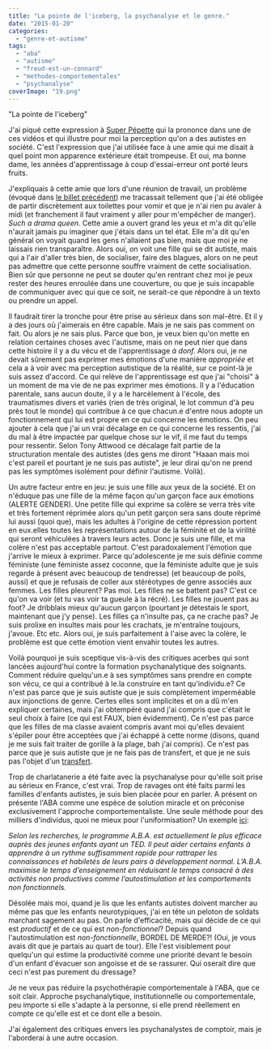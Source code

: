 ```yaml
---
title: "La pointe de l'iceberg, la psychanalyse et le genre."
date: "2015-01-20"
categories: 
  - "genre-et-autisme"
tags: 
  - "aba"
  - "autisme"
  - "freud-est-un-connard"
  - "methodes-comportementales"
  - "psychanalyse"
coverImage: "19.png"
---
```


"La pointe de l'iceberg"

J'ai piqué cette expression à [Super Pépette](http://emoiemoietmoi.over-blog.com/ "Super Pépette") qui la prononce dans une de ces vidéos et qui illustre pour moi la perception qu'on a des autistes en société. C'est l'expression que j'ai utilisée face à une amie qui me disait à quel point mon apparence extérieure était trompeuse. Et oui, ma bonne dame, les années d'apprentissage à coup d'essai-erreur ont porté leurs fruits.

J'expliquais à cette amie que lors d'une réunion de travail, un problème (évoqué dans [le billet précédent](https://lafillepassympa.wordpress.com/2015/01/18/billet-pas-sympa-du-tout/)) me tracassait tellement que j'ai été obligée de partir discrètement aux toilettes pour vomir et que je n'ai rien pu avaler à midi (et franchement il faut vraiment y aller pour m'empêcher de manger). _Such a drama queen._ Cette amie a ouvert grand les yeux et m'a dit qu'elle n'aurait jamais pu imaginer que j'étais dans un tel état. Elle m'a dit qu'en général on voyait quand les gens n'allaient pas bien, mais que moi je ne laissais rien transparaître. Alors oui, on voit une fille qui se dit autiste, mais qui a l'air d'aller très bien, de socialiser, faire des blagues, alors on ne peut pas admettre que cette personne souffre vraiment de cette socialisation. Bien sûr que personne ne peut se douter qu'en rentrant chez moi je peux rester des heures enroulée dans une couverture, ou que je suis incapable de communiquer avec qui que ce soit, ne serait-ce que répondre à un texto ou prendre un appel.

Il faudrait tirer la tronche pour être prise au sérieux dans son mal-être. Et il y a des jours où j'aimerais en être capable. Mais je ne sais pas comment on fait. Ou alors je ne sais plus. Parce que bon, je veux bien qu'on mette en relation certaines choses avec l'autisme, mais on ne peut nier que dans cette histoire il y a du vécu et de l'apprentissage _à donf._ Alors oui, je ne devait sûrement pas exprimer mes émotions d'une manière _appropriée_ et cela a à voir avec ma perception autistique de la réalité, sur ce point-là je suis assez d'accord. Ce qui relève de l'apprentissage est que j'ai "choisi" à un moment de ma vie de ne pas exprimer mes émotions. Il y a l'éducation parentale, sans aucun doute, il y a le harcèlement à l'école, des traumatismes divers et variés (rien de très original, le lot commun d'à peu près tout le monde) qui contribue à ce que chacun.e d'entre nous adopte un fonctionnement qui lui est propre en ce qui concerne les émotions. On peu ajouter à cela que j'ai un vrai décalage en ce qui concerne les ressentis, j'ai du mal à être impactée par quelque chose sur le vif, il me faut du temps pour ressentir. Selon Tony Attwood ce décalage fait partie de la structuration mentale des autistes (des gens me diront "Haaan mais moi c'est pareil et pourtant je ne suis pas autiste", je leur dirai qu'on ne prend pas les symptômes isolément pour définir l'autisme. Voilà).

Un autre facteur entre en jeu: je suis une fille aux yeux de la société. Et on n'éduque pas une fille de la même façon qu'un garçon face aux émotions (ALERTE GENDER). Une petite fille qui exprime sa colère se verra très vite et très fortement réprimée alors qu'un petit garçon sera sans doute réprimé lui aussi (quoi que), mais les adultes à l'origine de cette répression portent en eux.elles toutes les représentations autour de la féminité et de la virilité qui seront véhiculées à travers leurs actes. Donc je suis une fille, et ma colère n'est pas acceptable partout. C'est paradoxalement l'émotion que j'arrive le mieux à exprimer. Parce qu'adolescente je me suis définie comme féministe (une féministe assez coconne, que la féministe adulte que je suis regarde à présent avec beaucoup de tendresse) (et beaucoup de poils, aussi) et que je refusais de coller aux stéréotypes de genre associés aux femmes. Les filles pleurent? Pas moi. Les filles ne se battent pas? C'est ce qu'on va voir (et tu vas voir ta gueule à la récré). Les filles ne jouent pas au foot? Je dribblais mieux qu'aucun garçon (pourtant je détestais le sport, maintenant que j'y pense). Les filles ça n'insulte pas, ça ne crache pas? Je suis prolixe en insultes mais pour les crachats, je m'entraîne toujours, j'avoue. Etc etc. Alors oui, je suis parfaitement à l'aise avec la colère, le problème est que cette émotion vient envahir toutes les autres.

Voilà pourquoi je suis sceptique vis-à-vis des critiques acerbes qui sont lancées aujourd'hui contre la formation psychanalytique des soignants. Comment réduire quelqu'un.e à ses symptômes sans prendre en compte son vécu, ce qui a contribué à le.la construire en tant qu'individu.e? Ce n'est pas parce que je suis autiste que je suis complètement imperméable aux injonctions de genre. Certes elles sont implicites et on a dû m'en expliquer certaines, mais j'ai obtempéré quand j'ai compris que c'était le seul choix à faire (ce qui est FAUX, bien évidemment). Ce n'est pas parce que les filles de ma classe avaient compris avant moi qu'elles devaient s'épiler pour être acceptées que j'ai échappé à cette norme (disons, quand je me suis fait traiter de gorille à la plage, bah j'ai compris). Ce n'est pas parce que je suis autiste que je ne fais pas de transfert, et que je ne suis pas l'objet d'un [transfert](http://fr.wikipedia.org/wiki/Transfert_%28psychanalyse%29).

Trop de charlatanerie a été faite avec la psychanalyse pour qu'elle soit prise au sérieux en France, c'est vrai. Trop de ravages ont été faits parmi les familles d'enfants autistes, je suis bien placée pour en parler. A présent on présente l'ABA comme une espèce de solution miracle et on préconise exclusivement l'approche comportementaliste. Une seule méthode pour des milliers d'individus, quoi ne mieux pour l'uniformisation? Un exemple [ici](http://www.abaautisme.org/index.php?option=com_content&view=category&id=3&layout=blog&Itemid=3):

_Selon les recherches, le programme A.B.A. est actuellement le plus efficace auprès des jeunes enfants ayant un TED. Il peut aider certains enfants à apprendre à un rythme suffisamment rapide pour rattraper les connaissances et habiletés de leurs pairs à développement normal. L’A.B.A. maximise le temps d’enseignement en réduisant le temps consacré à des activités non productives comme l’autostimulation et les comportements non fonctionnels._

Désolée mais moi, quand je lis que les enfants autistes doivent marcher au même pas que les enfants neurotypiques, j'ai en tête un peloton de soldats marchant sagement au pas. On parle d'efficacité, mais qui décide de ce qui est _productif_ et de ce qui est _non-fonctionnel_? Depuis quand l'autostimulation est _non-fonctionnelle_, BORDEL DE MERDE?! (Oui, je vous avais dit que je partais au quart de tour). Elle l'est visiblement pour quelqu'un qui estime la productivité comme une priorité devant le besoin d'un enfant d'évacuer son angoisse et de se rassurer. Qui oserait dire que ceci n'est pas purement du dressage?

Je ne veux pas réduire la psychothérapie comportementale à l'ABA, que ce soit clair. Approche psychanalytique, institutionnelle ou comportementale, peu importe si elle s'adapte à la personne, si elle prend réellement en compte ce qu'elle est et ce dont elle a besoin.

J'ai également des critiques envers les psychanalystes de comptoir, mais je l'aborderai à une autre occasion.
